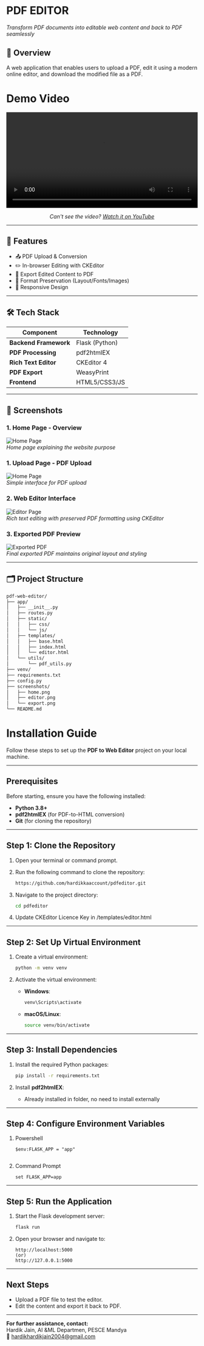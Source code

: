 # PDF EDITOR

*Transform PDF documents into editable web content and back to PDF seamlessly*

## 📌 Overview
A web application that enables users to upload a PDF, edit it using a modern online editor, and download the modified file as a PDF.

# **Demo Video**
<div align="center">
  <video width="100%" controls>
    <source src="screenshots/demo.mp4" type="video/mp4">
  </video>

  <p><i>Can't see the video? <a href="https://www.youtube.com/watch?v=W5RSCbVLR7Y">Watch it on YouTube</a></i></p>
</div>

---

## 🚀 Features
- 📤 PDF Upload & Conversion
- ✏️ In-browser Editing with CKEditor
- 💾 Export Edited Content to PDF
- 🎨 Format Preservation (Layout/Fonts/Images)
- 📱 Responsive Design

---

## 🛠 Tech Stack
| Component          | Technology       |
|---------------------|------------------|
| **Backend Framework** | Flask (Python)   |
| **PDF Processing**    | pdf2htmlEX       |
| **Rich Text Editor**  | CKEditor 4       |
| **PDF Export**        | WeasyPrint       |
| **Frontend**          | HTML5/CSS3/JS    |

---

## 📸 Screenshots

### 1. Home Page - Overview
![Home Page](screenshots/home.png)  
*Home page explaining the website purpose*

### 1. Upload Page - PDF Upload
![Home Page](screenshots/upload.png)  
*Simple interface for PDF upload*

### 2. Web Editor Interface
![Editor Page](screenshots/editor.png)  
*Rich text editing with preserved PDF formatting using CKEditor*

### 3. Exported PDF Preview
![Exported PDF](screenshots/export.png)  
*Final exported PDF maintains original layout and styling*

---

## 🗂 Project Structure
```bash
pdf-web-editor/
├── app/
│   ├── __init__.py
│   ├── routes.py
│   ├── static/
│   │   ├── css/
│   │   └── js/
│   ├── templates/
│   │   ├── base.html
│   │   ├── index.html
│   │   └── editor.html
│   └── utils/
│       └── pdf_utils.py
├── venv/
├── requirements.txt
├── config.py
├── screenshots/
│   ├── home.png
│   ├── editor.png
│   └── export.png
└── README.md
```

# Installation Guide

Follow these steps to set up the **PDF to Web Editor** project on your local machine.

---

## Prerequisites

Before starting, ensure you have the following installed:

- **Python 3.8+**
- **pdf2htmlEX** (for PDF-to-HTML conversion)
- **Git** (for cloning the repository)

---

## Step 1: Clone the Repository

1. Open your terminal or command prompt.
2. Run the following command to clone the repository:

   ```bash
   https://github.com/hardikkaaccount/pdfeditor.git
   ```

3. Navigate to the project directory:

   ```bash
   cd pdfeditor
   ```
4. Update CKEditor Licence Key in /templates/editor.html

---

## Step 2: Set Up Virtual Environment

1. Create a virtual environment:

   ```bash
   python -m venv venv
   ```

2. Activate the virtual environment:
   - **Windows**:
     ```bash
     venv\Scripts\activate
     ```
   - **macOS/Linux**:
     ```bash
     source venv/bin/activate
     ```

---

## Step 3: Install Dependencies

1. Install the required Python packages:

   ```bash
   pip install -r requirements.txt
   ```

2. Install **pdf2htmlEX**:
   - Already installed in folder, no need to install externally

---

## Step 4: Configure Environment Variables

1. Powershell

   ```plaintext
   $env:FLASK_APP = "app"
 
   ```
2. Command Prompt

   ```plaintext
   set FLASK_APP=app

   ```
---

## Step 5: Run the Application

1. Start the Flask development server:

   ```bash
   flask run
   ```

2. Open your browser and navigate to:

   ```
   http://localhost:5000
   (or)
   http://127.0.0.1:5000
   ```
  

---

## Next Steps
- Upload a PDF file to test the editor.
- Edit the content and export it back to PDF.

---

**For further assistance, contact:**  
Hardik Jain, AI &ML Departmen, PESCE Mandya  
📧 [hardikhardikjain2004@gmail.com](mailto:hardikhardikjain2004@gmail.com)
```